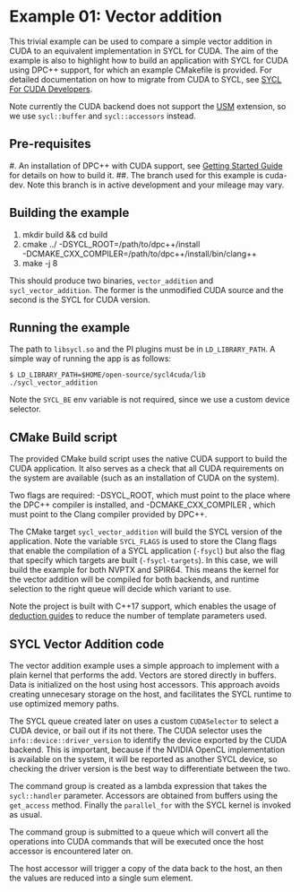 Example 01: Vector addition 
===============================

This trivial example can be used to compare a simple vector addition in 
CUDA to an equivalent implementation in SYCL for CUDA.
The aim of the example is also to highlight how to build an application
with SYCL for CUDA using DPC++ support, for which an example CMakefile is
provided.
For detailed documentation on how to migrate from CUDA to SYCL, see 
[SYCL For CUDA Developers](https://developer.codeplay.com/products/computecpp/ce/guides/sycl-for-cuda-developers).

Note currently the CUDA backend does not support  the
[USM](https://github.com/intel/llvm/blob/sycl/sycl/doc/extensions/USM/USM.adoc) 
extension, so we use `sycl::buffer` and `sycl::accessors` instead.

Pre-requisites
---------------

#. An installation of DPC++ with CUDA support, see [Getting Started Guide](https://github.com/codeplaysoftware/sycl-for-cuda/blob/cuda/sycl/doc/GetStartedWithSYCLCompiler.md) for details on how to build it.
##. The branch used for this example is cuda-dev. Note this branch is in active
development and your mileage may vary.

Building the example
---------------------

1. mkdir build && cd build
2. cmake ../ -DSYCL_ROOT=/path/to/dpc++/install \
    -DCMAKE_CXX_COMPILER=/path/to/dpc++/install/bin/clang++
3. make -j 8

This should produce two binaries, `vector_addition` and `sycl_vector_addition`.
The former is the unmodified CUDA source and the second is the SYCL for CUDA
version.

Running the example
--------------------

The path to `libsycl.so` and the PI plugins must be in `LD_LIBRARY_PATH`.
A simple way of running the app is as follows:

```
$ LD_LIBRARY_PATH=$HOME/open-source/sycl4cuda/lib  ./sycl_vector_addition
```

Note the `SYCL_BE` env variable is not required, since we use a custom
device selector.

CMake Build script
------------------------

The provided CMake build script uses the native CUDA support to build the
CUDA application. It also serves as a check that all CUDA requirements
on the system are available (such as an installation of CUDA on the system).

Two flags are required: -DSYCL\_ROOT, which must point to the place where the
DPC++ compiler is installed, and -DCMAKE_CXX_COMPILER , which must point to
the Clang compiler provided by DPC++. 

The CMake target `sycl_vector_addition` will build the SYCL version of
the application.
Note the variable `SYCL_FLAGS` is used to store the Clang flags that enable
the compilation of a SYCL application (`-fsycl`) but also the flag that specify
which targets are built (`-fsycl-targets`).
In this case, we will build the example for both NVPTX and SPIR64. 
This means the kernel for the vector addition will be compiled for both
backends, and runtime selection to the right queue will decide which variant
to use.

Note the project is built with C++17 support, which enables the usage of
[deduction guides](https://github.com/intel/llvm/blob/sycl/sycl/doc/extensions/deduction_guides/SYCL_INTEL_deduction_guides.asciidoc) to reduce the number of template parameters used.

SYCL Vector Addition code
--------------------------

The vector addition example uses a simple approach to implement with a plain
kernel that performs the add. Vectors are stored directly in buffers.
Data is initialized on the host using host accessors. 
This approach avoids creating unnecesary storage on the host, and facilitates
the SYCL runtime to use optimized memory paths.

The SYCL queue created later on uses a custom `CUDASelector` to select
a CUDA device, or bail out if its not there. 
The CUDA selector uses the `info::device::driver_version` to identify the 
device exported by the CUDA backend.
This is important, because if the NVIDIA OpenCL implementation is available on the
system, it will be reported as another SYCL device, so checking the driver 
version is the best way to differentiate between the two.

The command group is created as a lambda expression that takes the
`sycl::handler` parameter. Accessors are obtained from buffers using the
`get_access` method.
Finally the `parallel_for` with the SYCL kernel is invoked as usual.

The command group is submitted to a queue which will convert all the 
operations into CUDA commands that will be executed once the host accessor
is encountered later on.

The host accessor will trigger a copy of the data back to the host, an
then the values are reduced into a single sum element.

